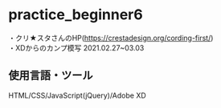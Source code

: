 # practice_beginner6  
・クリ★スタさんのHP(https://crestadesign.org/cording-first/)  
・XDからのカンプ模写 2021.02.27~03.03

## 使用言語・ツール
HTML/CSS/JavaScript(jQuery)/Adobe XD
